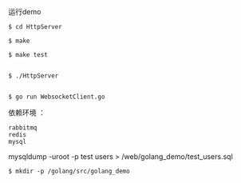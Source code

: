 运行demo

```
$ cd HttpServer

$ make

$ make test


$ ./HttpServer


$ go run WebsocketClient.go
```

依赖环境 ：

```
rabbitmq
redis
mysql
```


mysqldump -uroot -p test users > /web/golang_demo/test_users.sql


```
$ mkdir -p /golang/src/golang_demo

```

